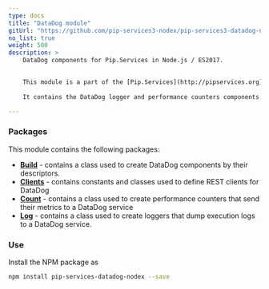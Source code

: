 ```yaml
---
type: docs
title: "DataDog module"
gitUrl: "https://github.com/pip-services3-nodex/pip-services3-datadog-nodex"
no_list: true
weight: 500
description: > 
    DataDog components for Pip.Services in Node.js / ES2017.  
   

    This module is a part of the [Pip.Services](http://pipservices.org) polyglot microservices toolkit.  
    
    It contains the DataDog logger and performance counters components.

---
```



### Packages

This module contains the following packages:

- [**Build**](build) - contains a class used to create DataDog components by their descriptors.
- [**Clients**](clients) - contains constants and classes used to define REST clients for DataDog
- [**Count**](count) - contains a class used to create performance counters that send their metrics to a DataDog service
- [**Log**](log) - contains a class used to create loggers that dump execution logs to a DataDog service.


### Use

Install the NPM package as
```bash
npm install pip-services-datadog-nodex --save
```
